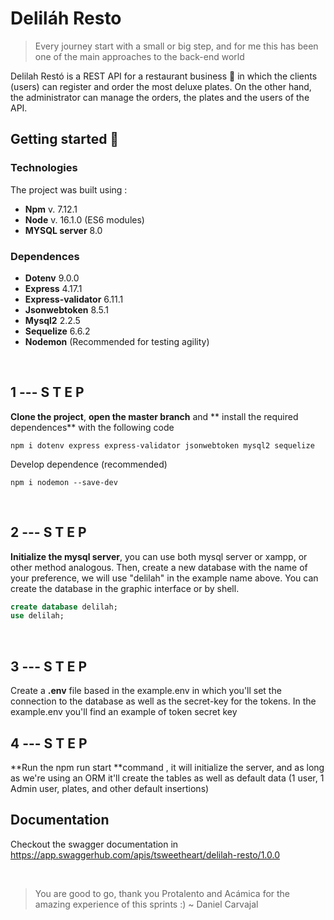 # Deliláh Resto


>Every journey start with a small or big step, and for me this has been one of the main approaches to the back-end world 

Delilah Restó is a REST API for a restaurant business 🥘 in which the clients (users) can register and order the most deluxe plates. On the other hand, the administrator can manage the orders,  the plates and the users of the API.

## Getting started   🚀

### Technologies

The project was built using :
- **Npm** v. 7.12.1
- **Node** v. 16.1.0 (ES6 modules)
- **MYSQL server** 8.0

### Dependences

- **Dotenv** 9.0.0
- **Express**  4.17.1
-  **Express-validator** 6.11.1
- **Jsonwebtoken** 8.5.1
-  **Mysql2** 2.2.5
-  **Sequelize** 6.6.2
- **Nodemon** (Recommended for testing agility)

<br>

##    1  ---  S    T    E     P

**Clone the project**, **open the master branch** and ** install the required dependences** with the following code 

```shell
npm i dotenv express express-validator jsonwebtoken mysql2 sequelize
``` 
Develop dependence (recommended)

```shell
npm i nodemon --save-dev
```


<br>

##     2  ---  S    T    E     P

**Initialize the mysql server**, you can use both mysql server or xampp, or other method analogous. Then, create a new database with the name of your preference, we will use "delilah" in the example name above. You can create the database in the graphic interface or by shell.

```sql
create database delilah;
use delilah;
```

<br>

##     3  ---  S    T    E     P

Create a **.env**   file based in the example.env in which you'll set the connection to the database as well as the secret-key for the tokens. In the example.env you'll find an example of token secret key

##     4  ---  S    T    E     P

**Run the npm run start **command , it will initialize the server, and as long as we're using an ORM it'll create the tables as well as default data (1 user, 1 Admin user,  plates, and other default insertions)


## Documentation 

Checkout the swagger documentation in https://app.swaggerhub.com/apis/tsweetheart/delilah-resto/1.0.0

<br>

> You are good to go, thank you Protalento and Acámica for the amazing experience of this sprints :)
~ Daniel Carvajal
